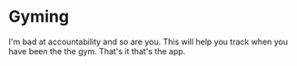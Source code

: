 # Gyming
I'm bad at accountability and so are you. This will help you track when you have been the the gym. That's it that's the app.
